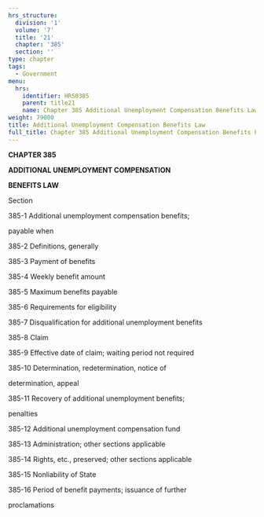 ```yaml
---
hrs_structure:
  division: '1'
  volume: '7'
  title: '21'
  chapter: '385'
  section: ''
type: chapter
tags:
  - Government
menu:
  hrs:
    identifier: HRS0385
    parent: title21
    name: Chapter 385 Additional Unemployment Compensation Benefits Law
weight: 79000
title: Additional Unemployment Compensation Benefits Law
full_title: Chapter 385 Additional Unemployment Compensation Benefits Law
---
```

**CHAPTER 385**

**ADDITIONAL UNEMPLOYMENT COMPENSATION**

**BENEFITS LAW**

Section

385-1 Additional unemployment compensation benefits;

payable when

385-2 Definitions, generally

385-3 Payment of benefits

385-4 Weekly benefit amount

385-5 Maximum benefits payable

385-6 Requirements for eligibility

385-7 Disqualification for additional unemployment benefits

385-8 Claim

385-9 Effective date of claim; waiting period not required

385-10 Determination, redetermination, notice of

determination, appeal

385-11 Recovery of additional unemployment benefits;

penalties

385-12 Additional unemployment compensation fund

385-13 Administration; other sections applicable

385-14 Rights, etc., preserved; other sections applicable

385-15 Nonliability of State

385-16 Period of benefit payments; issuance of further

proclamations